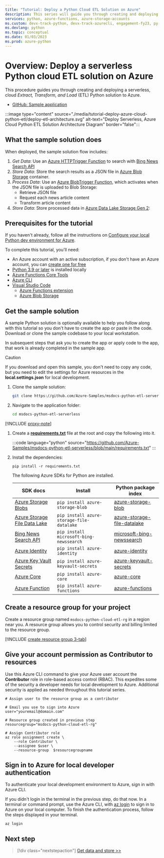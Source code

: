 ```yaml
---
title: "Tutorial: Deploy a Python Cloud ETL Solution on Azure"
description: This series will guide you through creating and deploying a serverless, cloud Extract, Transform, and Load (ETL) Python solution to Azure.
services: python, azure-functions, azure-storage-accounts
ms.custom: devx-track-python, devx-track-azurecli, engagement-fy23, py-fresh-zinc
ms.devlang: python
ms.topic: conceptual
ms.date: 01/03/2023
ms.prod: azure-python
---
```


# Overview: Deploy a serverless Python cloud ETL solution on Azure

This procedure guides you through creating and deploying a serverless, cloud *Extract, Transform, and Load* (ETL) Python solution to Azure.

* [GitHub: Sample application](https://github.com/Azure-Samples/msdocs-python-etl-serverless)

:::image type="content" source="./media/tutorial-deploy-azure-cloud-python-etl/deploy-etl-architecture.svg" alt-text="Deploy Serverless, Azure Cloud Python ETL Solution Architecture Diagram" border="false":::

## What the sample solution does

When deployed, the sample solution flow includes:

1. *Get Data*: Use an [Azure HTTPTrigger Function](/azure/azure-functions/functions-bindings-http-webhook?tabs=in-process%2Cfunctionsv2&pivots=programming-language-python) to search with [Bing News Search API](/bing/search-apis/bing-news-search/overview)
1. *Store Data*: Store the search results as a JSON file in [Azure Blob Storage](/azure/storage/blobs/storage-blobs-overview) container.
1. *Process Data*: Use an [Azure BlobTrigger Function](/azure/azure-functions/functions-bindings-storage-blob?tabs=in-process%2Cextensionv5%2Cextensionv3&pivots=programming-language-python), which activates when the JSON file is uploaded to Blob Storage:
    * Retrieve JSON file
    * Request each news article content
    * Transform article content
1. *Store Data*: Store processed data in [Azure Data Lake Storage Gen 2](/azure/storage/blobs/data-lake-storage-introduction):

## Prerequisites for the tutorial

If you haven't already, follow all the instructions on [Configure your local Python dev environment for Azure](/azure/developer/python/configure-local-development-environment).

To complete this tutorial, you'll need:

* An Azure account with an active subscription, if you don't have an Azure account, you can [create one for free](https://azure.microsoft.com/free/)
* [Python 3.9 or later](https://www.python.org/downloads/) is installed locally
* [Azure Functions Core Tools](/azure/azure-functions/functions-run-local)
* [Azure CLI](/cli/azure/install-azure-cli)
* [Visual Studio Code](https://code.visualstudio.com/download)
    * [Azure Functions extension](https://marketplace.visualstudio.com/items?itemName=ms-azuretools.vscode-azurefunctions)
    * [Azure Blob Storage](https://marketplace.visualstudio.com/items?itemName=ms-azuretools.vscode-azurestorage)

## Get the sample solution

A sample Python solution is optionally available to help you follow along with this tutorial so you don't have to create the app or paste in the code. Download or clone the sample codebase to your local workstation. 

In subsequent steps that ask you to create the app or apply code to the app, that work is already completed in the sample app. 

> [!CAUTION]
> If you download and open this sample, you don't need to copy any code, but you need to edit the settings for Azure resources in the **local.settings.json** for local development.

1. Clone the sample solution:

    ```bash
    git clone https://github.com/Azure-Samples/msdocs-python-etl-serverless
    ```

1. Navigate to the application folder:

    ```bash
    cd msdocs-python-etl-serverless
    ```

[!INCLUDE [proxy-note](./includes/create-virtual-environment-tab.md)]

1. Create a [**requirements.txt**](https://github.com/Azure-Samples/msdocs-python-etl-serverless/blob/main/requirements.txt) file at the root and copy the following into it. 

    :::code language="python" source="https://github.com/Azure-Samples/msdocs-python-etl-serverless/blob/main/requirements.txt" :::

1. Install the dependencies:

    ```Console
    pip install -r requirements.txt
    ```

    The following Azure SDKs for Python are installed.

    |SDK docs   |Install | Python package index |
    |---------------------|--------|----------------------|
    | [Azure Storage Blobs](/python/api/overview/azure/storage-blob-readme) | `pip install azure-storage-blob`| [azure-storage-blob](https://pypi.org/project/azure-storage-blob/) |
    | [Azure Storage File Data Lake](/python/api/overview/azure/storage-file-datalake-readme) | `pip install azure-storage-file-datalake` | [azure-storage-file-datalake](https://pypi.org/project/azure-storage-file-datalake/) |
    | [Bing News Search API](/bing/search-apis/bing-news-search/reference/endpoints) | `pip install microsoft-bing-newssearch`| [microsoft-bing-newssearch](https://pypi.org/project/microsoft-bing-newssearch/) |
    | [Azure Identity](/python/api/overview/azure/identity-readme) | `pip install azure-identity` | [azure-identity](https://pypi.org/project/azure-identity/) |
    | [Azure Key Vault Secrets](/python/api/overview/azure/keyvault-secrets-readme) | `pip install azure-keyvault-secrets` | [azure-keyvault-secrets](https://pypi.org/project/azure-keyvault-secrets/) |
    | [Azure Core](/python/api/overview/azure/core-readme) | `pip install azure-core` | [azure-core](https://pypi.org/project/azure-core/) |
    | [Azure Function](/python/api/azure-functions/azure.functions) | `pip install azure-functions` | [azure-functions](https://pypi.org/project/azure-functions/) |

## Create a resource group for your project

Create a resource group named `msdocs-python-cloud-etl-rg` in a region near you. A resource group allows you to control security and billing limited to the resource group. 

[!INCLUDE [create resource group 3-tab](../includes/create-resource-group.md)]

## Give your account permission as Contributor to resources

Use this Azure CLI command to give your Azure user account the **Contributor** role in role-based access control (RBAC). This expedites some of the security a developer needs for local development to Azure. Additional security is applied as needed throughout this tutorial series.

```azurecli
# Assign user to the resource group as a contributor

# Email you use to sign into Azure 
user="youremail@domain.com"

# Resource group created in previous step
resourcegroup="msdocs-python-cloud-etl-rg"

# Assign Contributor role
az role assignment create \
    --role Contributor \
    --assignee $user \
    --resource-group  $resourcegroupname
```

## Sign in to Azure for local developer authentication

To authenticate your local development environment to Azure, sign in with Azure CLI. 

If you didn't login in the terminal in the previous step, do that now. In a terminal or command prompt, use the Azure CLI, with [az login](/cli/azure/reference-index#az-login) to sign in to Azure on your local computer. To finish the authentication process, follow the steps displayed in your terminal.

```azurecli
az login
```

## Next step

> [!div class="nextstepaction"]
> [Get data and store >>](tutorial-deploy-azure-cloud-python-etl-02-get-data.md)
